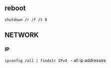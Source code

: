 ## reboot 
`shutdown /r /f /t 0 `


## NETWORK

### IP 
`ipconfig /all | findstr IPv4 `  - all ip addresses 
